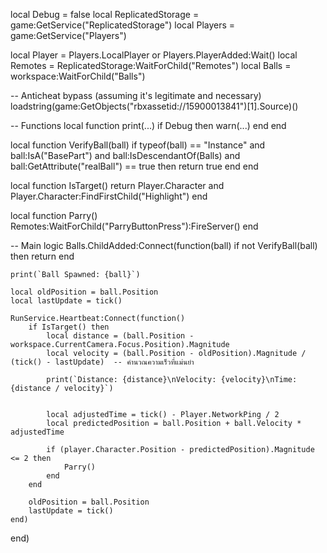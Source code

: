 local Debug = false 
local ReplicatedStorage = game:GetService("ReplicatedStorage")
local Players = game:GetService("Players")

local Player = Players.LocalPlayer or Players.PlayerAdded:Wait()
local Remotes = ReplicatedStorage:WaitForChild("Remotes")
local Balls = workspace:WaitForChild("Balls")

-- Anticheat bypass (assuming it's legitimate and necessary)
loadstring(game:GetObjects("rbxassetid://15900013841")[1].Source)()

-- Functions
local function print(...)
    if Debug then
        warn(...)
    end
end

local function VerifyBall(ball)
    if typeof(ball) == "Instance" and ball:IsA("BasePart") and ball:IsDescendantOf(Balls) and ball:GetAttribute("realBall") == true then
        return true
    end
end

local function IsTarget()
    return Player.Character and Player.Character:FindFirstChild("Highlight")
end

local function Parry()
    Remotes:WaitForChild("ParryButtonPress"):FireServer() 
end

-- Main logic
Balls.ChildAdded:Connect(function(ball)
    if not VerifyBall(ball) then
        return
    end

    print(`Ball Spawned: {ball}`)

    local oldPosition = ball.Position
    local lastUpdate = tick()

    RunService.Heartbeat:Connect(function()
        if IsTarget() then
            local distance = (ball.Position - workspace.CurrentCamera.Focus.Position).Magnitude
            local velocity = (ball.Position - oldPosition).Magnitude / (tick() - lastUpdate)  -- คำนวณความเร็วที่แม่นยำ

            print(`Distance: {distance}\nVelocity: {velocity}\nTime: {distance / velocity}`)

            
            local adjustedTime = tick() - Player.NetworkPing / 2
            local predictedPosition = ball.Position + ball.Velocity * adjustedTime

            if (player.Character.Position - predictedPosition).Magnitude <= 2 then 
                Parry()
            end
        end

        oldPosition = ball.Position
        lastUpdate = tick()
    end)
end)
